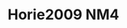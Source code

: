 # Horie2009 NM4
<a name="material" />
<script type="application/ld+json">

  {
    "@context": "https://schema.org/",
    "@type": "ChemicalSubstance",
    "http://purl.org/dc/terms/conformsTo":
      {
        "@type": "CreativeWork",
        "@id": "https://bioschemas.org/profiles/ChemicalSubstance/0.4-RELEASE/"
      },
    "@id": "https://egonw.github.io/nanowiki/nanowiki181.html#material",
    "name": "Horie2009 NM4",
    "sameAs: "http://127.0.0.1/mediawiki/index.php/Special:URIResolver/Horie2009_NM4"
  }
</script>

